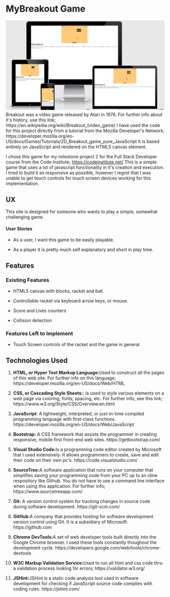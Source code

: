 <h1>MyBreakout Game</h1>
<p>
   <a target="_blank">
   <img src="assets/images/MyBreakoutAppleDevicesView.png"
   alt="Apple Devices picture of the game">
   </a>
   Breakout was a video game released by Atari in 1976. For further info about it's history, use this link; https://en.wikipedia.org/wiki/Breakout_(video_game)
   I have used the code for this project directly from a tutorial from the Mozilla Developer's Network; https://developer.mozilla.org/en-US/docs/Games/Tutorials/2D_Breakout_game_pure_JavaScript
   It is based entirely on JavaScript and rendered on the HTML5 canvas element.

   I chose this game for my milestone project 2 for the Full Stack Developer course from the Code Institute; https://codeinstitute.net/
   This is a simple game that uses a lot of javascript functionality in it's creation and execution.  I tried to build it as responsive as possible, however I regret that 
   I was unable to get touch controls for touch screen devices working for this implementation.
</p>

<h2>UX</h2>
    <p>
    This site is designed for someone who wants to play a simple, somewhat challenging game.
    </p>
<h4>User Stories</h4>
    <ul>
       <li>
           <p>  As a user, I want this game to be easily playable.</p>
       </li>
       <li>
           <p>  As a player it is pretty much self explanatory and short in play time.</p>
       </li>
     </ul>  
<h2>Features</h2>
<h3>Existing Features</h3>
    <ul>
        <li>
           <p> HTML5 canvas with blocks, racket and ball. </p>
        </li>   
        <li>
           <p> Controllable racket via keyboard arrow keys, or mouse.</p>
        </li>
        <li>
           <p> Score and Lives counters</p>
        </li>
        <li>
            <p> Collision detection</p>
        </li>   
    </ul>
<h3>Features Left to Implement</h3>
    <ul>
        <li>
            <p> Touch Screen controls of the racket and the game in general</p>
        </lis>
    </ul>
<h2>Technologies Used</h2> 
    <ol>
        <li>
            <p><strong>HTML, or Hyper Text Markup Language:</strong>Used to construct all the pages of this web site. For further info on this language;
             https://developer.mozilla.org/en-US/docs/Web/HTML</p>
        </li>
        <li>
            <p><strong>CSS, or Cascading Style Sheets:</strong>: Is used to style various elements on a web page via coloring, fonts, spacing, etc. For further info, see this link; https://www.w3.org/Style/CSS/Overview.en.html
            </p>
        </li>
        <li>
            <p><strong>JavaScript</strong>: A lightweight, interpreted, or just-in-time compiled programming language with first-class functions. 
            https://developer.mozilla.org/en-US/docs/Web/JavaScript
            </p>
        </li>
        <li>
            <p><strong>Bootstrap:</strong> A CSS framework that assists the programmer in creating responsive, mobile first front-end web sites. https://getbootstrap.com/
            </p>
        </li>
        <li>
            <p><strong>Visual Studio Code:</strong>Is a programming code editor created by Microsoft that I used extensively. It allows programmers to create, save and edit their code on their own pc's. https://code.visualstudio.com/
            </p>
        </li>
        <li>
            <p><strong>SourceTree:</strong>A software application that runs on your computer that simplifies saving your programming code from your PC up to an oline respository like Github. You do not have to use a command line interface when using this application. For further info; https://www.sourcetreeapp.com/
            </p>
        </li>
        <li>
           <p><strong>Git:</strong> A version control system for tracking changes in source code during software development. https://git-scm.com/
           </p>
        </li>
        <li>
            <p><strong>GitHub:</strong>A company that provides hosting for software development version control using Git. It is a subsidiary of Microsoft. https://github.com
            </p>
        </li>
        <li>
            <p><strong>Chrome DevTools:</strong>A set of web developer tools built directly into the Google Chrome browser. I used these tools constantly thoughout the development cycle. https://developers.google.com/web/tools/chrome-devtools
            </p>
        </li>
        <li>
            <p><strong>W3C Markup Validation Service:</strong>Used to run all html and css code thru a validation process looking for errors; https://validator.w3.org/
            </p>
        </li>
        <li>
            <p><strong>JSHint:</strong>JSHint is a static code analysis tool used in software development for checking if JavaScript source code complies with coding rules.
            https://jshint.com/
            </p>
        </li>
    </ol>


